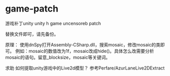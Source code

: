 # game-patch
游戏补丁unity
unity h game uncensoreb patch

替换文件即可，请先备份。

原理：
使用dnSpy打开Assembly-CSharp.dll，搜索mosaic，修改mosaic的类即可。
例如：mosaic的数值改为1f，mosaic改成hide()。具体怎么改需要分析mosaic的语句。留意_blocksize，mosaic等关键词。

求助
如何提取unity游戏中的Live2d模型？
参考Perfare/AzurLaneLive2DExtract